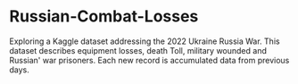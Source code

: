 # Russian-Combat-Losses
Exploring a Kaggle dataset addressing the 2022 Ukraine Russia War. This dataset describes equipment losses, death Toll, military wounded and Russian' war prisoners. Each new record is accumulated data from previous days.
